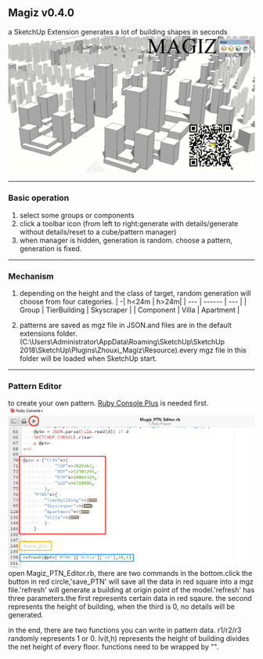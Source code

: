 ## Magiz v0.4.0
a SketchUp Extension generates a lot of building shapes in seconds
![demo](https://github.com/charlesooo/Magiz/blob/master/Magiz_Demo.gif)

***
### Basic operation
1. select some groups or components   
2. click a toolbar icon (from left to right:generate with details/generate without details/reset to a cube/pattern manager)   
3. when manager is hidden, generation is random. choose a pattern, generation is fixed.   
***
### Mechanism
1. depending on the height and the class of target, random generation will choose from four categories.
    | -| h<24m | h>24m|
    | --- | ------ | --- |
    | Group | TierBuilding | Skyscraper |
    | Component | Villa | Apartment |

2. patterns are saved as mgz file in JSON.and files are in the default extensions folder. (C:\Users\Administrator\AppData\Roaming\SketchUp\SketchUp 2018\SketchUp\Plugins\Zhouxi_Magiz\Resource).every mgz file in this folder will be loaded when SketchUp start.
***
### Pattern Editor
to create your own pattern. [Ruby Console Plus](https://github.com/Aerilius/sketchup-console-plus) is needed first.
![demo](https://github.com/charlesooo/Magiz/blob/master/demo.png)   
open Magiz_PTN_Editor.rb, there are two commands in the bottom.click the button in red circle,'save_PTN' will save all the data in red square into a mgz file.'refresh' will generate a building at origin point of the model.'refresh' has three parameters.the first represents certain data in red sqaure. the second represents the height of building, when the third is 0, no details will be generated.

in the end, there are two functions you can write in pattern data. r1/r2/r3 randomly represents 1 or 0. lv(t,h) represents the height of building divides the net height of every floor. functions need to be wrapped by "".
